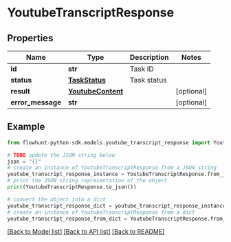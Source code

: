 # YoutubeTranscriptResponse


## Properties

Name | Type | Description | Notes
------------ | ------------- | ------------- | -------------
**id** | **str** | Task ID | 
**status** | [**TaskStatus**](TaskStatus.md) | Task status | 
**result** | [**YoutubeContent**](YoutubeContent.md) |  | [optional] 
**error_message** | **str** |  | [optional] 

## Example

```python
from flowhunt-python-sdk.models.youtube_transcript_response import YoutubeTranscriptResponse

# TODO update the JSON string below
json = "{}"
# create an instance of YoutubeTranscriptResponse from a JSON string
youtube_transcript_response_instance = YoutubeTranscriptResponse.from_json(json)
# print the JSON string representation of the object
print(YoutubeTranscriptResponse.to_json())

# convert the object into a dict
youtube_transcript_response_dict = youtube_transcript_response_instance.to_dict()
# create an instance of YoutubeTranscriptResponse from a dict
youtube_transcript_response_from_dict = YoutubeTranscriptResponse.from_dict(youtube_transcript_response_dict)
```
[[Back to Model list]](../README.md#documentation-for-models) [[Back to API list]](../README.md#documentation-for-api-endpoints) [[Back to README]](../README.md)


